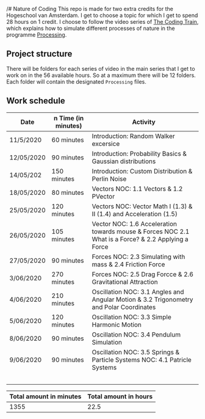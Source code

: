 /# Nature of Coding
This repo is made for two extra credits for the Hogeschool van Amsterdam. I get to choose a topic for which I get to spend 28 hours on 1 credit. I choose to follow the video series of [The Coding Train](https://www.youtube.com/user/shiffman/playlists?view=50&sort=dd&shelf_id=6), which explains how to simulate different processes of nature in the programme [Processing](https://processing.org/).

## Project structure
There will be folders for each series of video in the main series that I get to work on in the 56 available hours. So at a maximum there will be 12 folders. Each folder will contain the designated `Processing` files. 

## Work schedule

| Date  | n Time (in minutes)  | Activity  |
|---|---|---|
| 11/5/2020 | 60 minutes | Introduction: Random Walker excersice  |
| 12/05/2020 | 90 minutes | Introduction: Probability Basics & Gaussian distributions  |
| 14/05/202  | 150 minutes  | Introduction: Custom Distribution & Perlin Noise  |
| 18/05/2020  | 80 minutes  | Vectors NOC: 1.1 Vectors & 1.2 PVector  |
| 25/05/2020 | 120 minutes  | Vectors NOC: Vector Math I (1.3) & II (1.4) and Acceleration (1.5)  |
| 26/05/2020  | 105 minutes  | Vector NOC: 1.6 Acceleration towards mouse & Forces NOC 2.1 What is a Force? & 2.2 Applying a Force  |
| 27/05/2020 | 90 minutes  | Forces NOC: 2.3 Simulating with mass & 2.4 Friction Force |
| 3/06/2020 | 270 minutes  | Forces NOC: 2.5 Drag Forcce & 2.6 Gravitational Attraction |
| 4/06/2020 | 210 minutes  | Oscillation NOC: 3.1 Angles and Angular Motion & 3.2 Trigonometry and Polar Coordinates  |
| 5/06/2020  | 120 minutes | Oscillation NOC: 3.3 Simple Harmonic Motion  |
| 8/06/2020  | 90 minutes  | Oscillation NOC: 3.4 Pendulum Simulation  |
| 9/06/2020  | 90 minutes  | Oscillation NOC: 3.5 Springs & Particle Systems NOC: 4.1 Patricle Systems  |
|   |   |   |
|   |   |   |
|   |   |   |
|   |   |   |
|   |   |   |


| Total amount in minutes | Total amount in hours  |
|---|---|
| 1355 | 22.5 |

